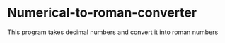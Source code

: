 # Numerical-to-roman-converter
This program takes decimal numbers and convert it into roman numbers
